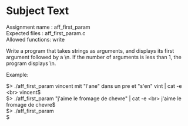 # Subject Text
Assignment name  : aff_first_param <br>
Expected files   : aff_first_param.c <br>
Allowed functions: write

Write a program that takes strings as arguments, and displays its first
argument followed by a \n.
If the number of arguments is less than 1, the program displays \n.

Example:

$> ./aff_first_param vincent mit "l'ane" dans un pre et "s'en" vint | cat -e <br>
vincent$ <br>
$> ./aff_first_param "j'aime le fromage de chevre" | cat -e <br>
j'aime le fromage de chevre$ <br>
$> ./aff_first_param <br>
$
